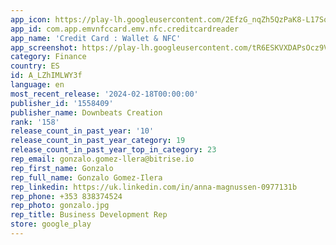 ```yaml
---
app_icon: https://play-lh.googleusercontent.com/2EfzG_nqZh5QzPaK8-L17SqgagslIqw6jBghgzjVpytPz_28sNbXWT0mhOE8BqySDrg
app_id: com.app.emvnfccard.emv.nfc.creditcardreader
app_name: 'Credit Card : Wallet & NFC'
app_screenshot: https://play-lh.googleusercontent.com/tR6ESKVXDAPsOcz9VhSjH-LkNlj3UeIJsCZxWq_UX_GJdr6wVtC1Ai9KwwRf0JlQofQ
category: Finance
country: ES
id: A_LZhIMLWY3f
language: en
most_recent_release: '2024-02-18T00:00:00'
publisher_id: '1558409'
publisher_name: Downbeats Creation
rank: '158'
release_count_in_past_year: '10'
release_count_in_past_year_category: 19
release_count_in_past_year_top_in_category: 23
rep_email: gonzalo.gomez-llera@bitrise.io
rep_first_name: Gonzalo
rep_full_name: Gonzalo Gomez-Ilera
rep_linkedin: https://uk.linkedin.com/in/anna-magnussen-0977131b
rep_phone: +353 838374524
rep_photo: gonzalo.jpg
rep_title: Business Development Rep
store: google_play
---
```

